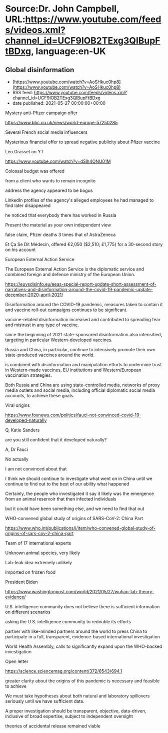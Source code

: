 # Source:Dr. John Campbell, URL:https://www.youtube.com/feeds/videos.xml?channel_id=UCF9IOB2TExg3QIBupFtBDxg, language:en-UK

## Global disinformation
 - [https://www.youtube.com/watch?v=AoSHkuc0hp8](https://www.youtube.com/watch?v=AoSHkuc0hp8)
 - RSS feed: https://www.youtube.com/feeds/videos.xml?channel_id=UCF9IOB2TExg3QIBupFtBDxg
 - date published: 2021-05-27 00:00:00+00:00

Mystery anti-Pfizer campaign offer

https://www.bbc.co.uk/news/world-europe-57250285

Several French social media influencers

Mysterious financial offer to spread negative publicity about Pfizer vaccine

Leo Grasset on YT

https://www.youtube.com/watch?v=dSlh4ONU01M

Colossal budget was offered

from a client who wants to remain incognito

address the agency appeared to be bogus

LinkedIn profiles of the agency's alleged employees he had managed to find later disappeared

he noticed that everybody there has worked in Russia

Present the material as your own independent view

false claim, Pfizer deaths 3 times that of AstraZeneca

Et Ça Se Dit Médecin, offered €2,050 ($2,510; £1,775) for a 30-second story on his account

European External Action Service 

The European External Action Service is the diplomatic service and combined foreign and defence ministry of the European Union.

https://euvsdisinfo.eu/eeas-special-report-update-short-assessment-of-narratives-and-disinformation-around-the-covid-19-pandemic-update-december-2020-april-2021/

Disinformation around the COVID-19 pandemic, measures taken to contain it and vaccine roll-out campaigns continues to be significant. 

vaccine-related disinformation increased and contributed to spreading fear and mistrust in any type of vaccine.

since the beginning of 2021 state-sponsored disinformation also intensified, targeting in particular Western-developed vaccines.

Russia and China, in particular, continue to intensively promote their own state-produced vaccines around the world. 

is combined with disinformation and manipulation efforts to undermine trust in Western-made vaccines, EU institutions and Western/European vaccination strategies. 

Both Russia and China are using state-controlled media, networks of proxy media outlets and social media, including official diplomatic social media accounts, to achieve these goals. 

Viral origins

https://www.foxnews.com/politics/fauci-not-convinced-covid-19-developed-naturally

Q, Katie Sanders

are you still confident that it developed naturally?

A, Dr Fauci

No actually 

I am not convinced about that

I think we should continue to investigate what went on in China until we continue to find out to the best of our ability what happened

Certainly, the people who investigated it say it likely was the emergence from an animal reservoir that then infected individuals

but it could have been something else, and we need to find that out

WHO-convened global study of origins of SARS-CoV-2: China Part

https://www.who.int/publications/i/item/who-convened-global-study-of-origins-of-sars-cov-2-china-part

Team of 17 international experts

Unknown animal species, very likely

Lab-leak idea extremely unlikely

Imported on frozen food

President Biden

https://www.washingtonpost.com/world/2021/05/27/wuhan-lab-theory-evidence/

U.S. intelligence community does not believe there is sufficient information on different scenarios

asking the U.S. intelligence community to redouble its efforts

partner with like-minded partners around the world to press China to participate in a full, transparent, evidence-based international investigation

World Health Assembly, calls to significantly expand upon the WHO-backed investigation

Open letter

https://science.sciencemag.org/content/372/6543/694.1

greater clarity about the origins of this pandemic is necessary and feasible to achieve 

We must take hypotheses about both natural and laboratory spillovers seriously until we have sufficient data. 

A proper investigation should be transparent, objective, data-driven, inclusive of broad expertise, subject to independent oversight

theories of accidental release remained viable

